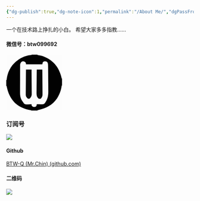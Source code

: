 ```yaml
---
{"dg-publish":true,"dg-note-icon":1,"permalink":"/About Me/","dgPassFrontmatter":true,"noteIcon":1,"created":"2024-08-25T09:39:10.409+08:00","updated":"2024-08-31T11:07:00.076+08:00"}
---
```


一个在技术路上挣扎的小白。
希望大家多多指教……
#### 微信号：btw099692
 <?xml version="1.0" encoding="UTF-8"?><svg version="1.1" xmlns="http://www.w3.org/2000/svg" width="150" height="150"><path d="M0 0 C49.5 0 99 0 150 0 C150 49.5 150 99 150 150 C100.5 150 51 150 0 150 C0 100.5 0 51 0 0 Z " fill="#020202" transform="translate(0,0)"/><path d="M0 0 C3.375 1.0625 3.375 1.0625 5.3125 2.9375 C6.375 5.0625 6.375 5.0625 6.375 8.0625 C20.895 8.0625 35.415 8.0625 50.375 8.0625 C50.705 6.4125 51.035 4.7625 51.375 3.0625 C53 1.1875 53 1.1875 55.375 0.0625 C61.38235395 0.16789217 61.38235395 0.16789217 64.05963135 2.58074951 C65.97462517 6.19383307 65.84207396 9.71277622 65.85839844 13.70800781 C65.87329315 14.58021973 65.88818787 15.45243164 65.90353394 16.35107422 C65.94736646 19.23933041 65.96780911 22.12709064 65.984375 25.015625 C66.00164644 27.03424074 66.01891941 29.05285646 66.03619385 31.07147217 C66.06772441 35.31166873 66.08524702 39.55169489 66.09570312 43.79199219 C66.11206078 49.18557609 66.18392207 54.57685033 66.26961899 59.96971512 C66.32596204 64.146364 66.34113966 68.32247704 66.34571075 72.49947357 C66.35470497 74.4847944 66.37849809 76.47011237 66.4182663 78.45505524 C66.67281996 92.15046451 64.77895759 101.97675661 56.375 113.0625 C53.27414429 115.12973714 52.64568319 115.30747423 49.14453125 115.2578125 C47.94086914 115.24814453 47.94086914 115.24814453 46.71289062 115.23828125 C45.46282227 115.21314453 45.46282227 115.21314453 44.1875 115.1875 C42.9200293 115.17396484 42.9200293 115.17396484 41.62695312 115.16015625 C39.54284757 115.13660703 37.45888783 115.10073647 35.375 115.0625 C35.271875 115.84625 35.16875 116.63 35.0625 117.4375 C34.375 120.0625 34.375 120.0625 31.375 122.0625 C27.64204845 122.53904701 26.03083081 122.56300246 23 120.25 C21.375 118.0625 21.375 118.0625 21.375 115.0625 C19.51294922 115.16691406 19.51294922 115.16691406 17.61328125 115.2734375 C15.97140842 115.32973028 14.32947689 115.38432881 12.6875 115.4375 C11.87087891 115.48777344 11.05425781 115.53804688 10.21289062 115.58984375 C5.95662403 115.69323484 4.04296765 115.63673511 0.73046875 112.7890625 C-0.07776485 111.56176524 -0.85981473 110.31708823 -1.625 109.0625 C-2.19625107 108.32119339 -2.76750214 107.57988678 -3.35606384 106.81611633 C-10.19553166 97.02405064 -9.61499577 87.48937044 -9.484375 75.94140625 C-9.48401067 73.90787159 -9.4860249 71.87433526 -9.49029541 69.84080505 C-9.49158353 65.60186836 -9.46880479 61.36397701 -9.42773438 57.12524414 C-9.37643377 51.69545318 -9.37892123 46.26728925 -9.39834213 40.83734226 C-9.40863581 36.64820723 -9.39422687 32.45944616 -9.37195587 28.27036858 C-9.36360338 26.26772663 -9.36209617 24.26504383 -9.36760712 22.26239204 C-9.37089041 19.46910439 -9.34176785 16.67799998 -9.30371094 13.88500977 C-9.31417953 12.64985123 -9.31417953 12.64985123 -9.32485962 11.38973999 C-9.23069428 7.15723983 -8.95617909 5.49830779 -6.30914307 2.01499939 C-3.625 0.0625 -3.625 0.0625 0 0 Z " fill="#FBFBFB" transform="translate(46.625,17.9375)"/><path d="M0 0 C22.44 0 44.88 0 68 0 C68 0.33 68 0.66 68 1 C66.824375 1.061875 65.64875 1.12375 64.4375 1.1875 C45.14189502 3.45224237 28.15885146 14.16518018 16 29 C7.31338645 40.56100796 2.23711344 53.64297297 1 68 C0.67 68 0.34 68 0 68 C0 45.56 0 23.12 0 0 Z " fill="#FCFCFC" transform="translate(0,0)"/><path d="M0 0 C0.33 0 0.66 0 1 0 C1.15855469 0.78761719 1.31710938 1.57523437 1.48046875 2.38671875 C4.36484342 15.85244582 8.78116333 26.89390734 17 38 C17.47050781 38.65613281 17.94101562 39.31226563 18.42578125 39.98828125 C29.09323221 53.67660328 47.39468957 62.16857844 64.1875 64.6875 C65.115625 64.790625 66.04375 64.89375 67 65 C67 65.33 67 65.66 67 66 C44.89 66 22.78 66 0 66 C0 44.22 0 22.44 0 0 Z " fill="#FCFCFC" transform="translate(0,84)"/><path d="M0 0 C21.78 0 43.56 0 66 0 C66 21.12 66 42.24 66 64 C65.67 64 65.34 64 65 64 C64.70609375 62.65421875 64.70609375 62.65421875 64.40625 61.28125 C59.42527333 40.49855422 49.38223805 23.72740251 31 12 C27.08354749 9.78424026 23.11435949 7.81947424 19 6 C18.29230469 5.68289062 17.58460937 5.36578125 16.85546875 5.0390625 C11.42917507 2.80665655 5.77539563 1.90240557 0 1 C0 0.67 0 0.34 0 0 Z " fill="#FCFCFC" transform="translate(84,0)"/><path d="M0 0 C0.33 0 0.66 0 1 0 C1 22.11 1 44.22 1 67 C-20.78 67 -42.56 67 -65 67 C-65 66.67 -65 66.34 -65 66 C-64.21238281 65.84144531 -63.42476563 65.68289062 -62.61328125 65.51953125 C-42.30296098 61.16903661 -24.97385449 52.42863861 -12.91796875 35.0546875 C-6.04843565 24.11380179 -1.4318845 12.8869605 0 0 Z " fill="#FCFCFC" transform="translate(149,83)"/><path d="M0 0 C4.95 0 9.9 0 15 0 C15.09046692 9.28399411 15.1638113 18.56769417 15.20724869 27.8520298 C15.22809934 32.16340166 15.25637042 36.47445562 15.30175781 40.78564453 C15.34530627 44.9483387 15.36915608 49.11072761 15.37950897 53.27363205 C15.38688426 54.8596413 15.4012867 56.44563436 15.42292023 58.03151321 C15.4520753 60.25786329 15.45595117 62.48296155 15.45410156 64.70947266 C15.46298401 65.97522125 15.47186646 67.24096985 15.48101807 68.54507446 C14.9083664 72.65816089 13.6375269 74.82411466 11 78 C8.0625 78.8125 8.0625 78.8125 5 78 C0.32706889 73.54401568 -0.35152414 70.09561254 -0.56762695 63.68774414 C-0.58535201 60.71894446 -0.53980144 57.75344222 -0.48828125 54.78515625 C-0.47894505 53.20333477 -0.47183275 51.62149875 -0.46684265 50.03965759 C-0.44783593 45.89484086 -0.39879154 41.75091305 -0.34332275 37.60644531 C-0.29199242 33.36991396 -0.26929935 29.13323767 -0.24414062 24.89648438 C-0.19066475 16.59720469 -0.10278248 8.29881565 0 0 Z " fill="#090909" transform="translate(82,40)"/><path d="M0 0 C4.95 0 9.9 0 15 0 C15.09047132 9.15361009 15.16381379 18.30692185 15.20724869 27.46087837 C15.22809828 31.71171849 15.25636734 35.9622361 15.30175781 40.21289062 C15.34531017 44.31723055 15.36915688 48.42126083 15.37950897 52.52581406 C15.38688357 54.08949532 15.40128466 55.65316017 15.42292023 57.21670914 C15.45208062 59.41193126 15.45595097 61.60588401 15.45410156 63.80126953 C15.46742523 65.67324509 15.46742523 65.67324509 15.48101807 67.58303833 C14.87116455 71.91519598 13.09897304 74.90102696 10 78 C7.75 78.4375 7.75 78.4375 5 78 C1.68424968 74.76563744 0.19845669 73.1403365 -0.60127258 68.54507446 C-0.59016953 67.27932587 -0.57906647 66.01357727 -0.56762695 64.70947266 C-0.56835709 64.00633942 -0.56908722 63.30320618 -0.56983948 62.57876587 C-0.56637802 60.27305791 -0.52759139 57.96941391 -0.48828125 55.6640625 C-0.47894784 54.05839135 -0.47183422 52.4527059 -0.46684265 50.84701538 C-0.44781399 46.63478818 -0.39875017 42.42343237 -0.34332275 38.21154785 C-0.29204021 33.90807888 -0.26930949 29.60446816 -0.24414062 25.30078125 C-0.19062594 16.86674437 -0.1027252 8.43358121 0 0 Z " fill="#090909" transform="translate(53,40)"/></svg>

### 订阅号
![](https://cdn.jsdelivr.net/gh/BTW-Q/blog_img/image/202408311106894.jpg)
  
#### Github
  [BTW-Q (Mr.Chin) (github.com)](https://github.com/BTW-Q)
  
#### 二维码
![](https://cdn.jsdelivr.net/gh/BTW-Q/blog_img/image/202408261834193.jpg)